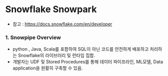 # Snowflake Snowpark

- 참고 : https://docs.snowflake.com/en/developer

### 1. Snowpipe Overview

- python , Java, Scala를 포함하여 SQL이 아닌 코드를 안전하게 배포하고 처리하는 Snowflake의 라이브러리 및 런타임 집합.
- 개발자는 UDF 및 Stored Procedures를 통해 데이터 파이프라인, ML모델, Data application을 원활히 구축할 수 있음.
